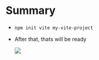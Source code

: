 # Summary

* ``` npm init vite my-vite-project ```
* After that, thats will be ready

  ![](bsbxksxsknxskxsx)
